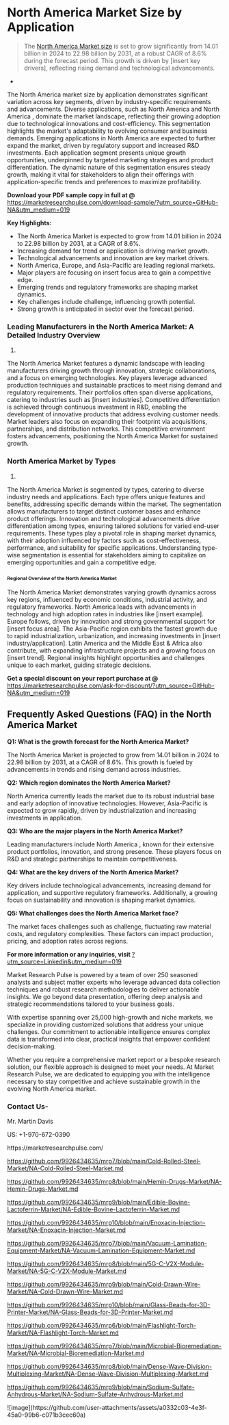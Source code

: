 <h1>North America  Market&nbsp;Size by Application</h1><blockquote><p>The <a href="https://marketresearchpulse.com/download-sample/?utm_source=GitHub-NA&amp;utm_medium=019">North America  Market size</a> is set to grow significantly from 14.01 billion in 2024 to 22.98 billion by 2031, at a robust CAGR of 8.6% during the forecast period. This growth is driven by [insert key drivers], reflecting rising demand and technological advancements.</p></blockquote><ul><li></li></ul><p>The North America  market size by application demonstrates significant variation across key segments, driven by industry-specific requirements and advancements. Diverse applications, such as North America  and North America , dominate the market landscape, reflecting their growing adoption due to technological innovations and cost-efficiency. This segmentation highlights the market's adaptability to evolving consumer and business demands. Emerging applications in North America  are expected to further expand the market, driven by regulatory support and increased R&D investments. Each application segment presents unique growth opportunities, underpinned by targeted marketing strategies and product differentiation. The dynamic nature of this segmentation ensures steady growth, making it vital for stakeholders to align their offerings with application-specific trends and preferences to maximize profitability.</p><p><strong>Download your PDF sample copy in full at @ </strong><a href="https://marketresearchpulse.com/download-sample/?utm_source=GitHub-NA&amp;utm_medium=019">https://marketresearchpulse.com/download-sample/?utm_source=GitHub-NA&amp;utm_medium=019</a></p><p><strong>Key Highlights: </strong></p><ul><li>The North America  Market is expected to grow from 14.01 billion in 2024 to 22.98 billion by 2031, at a CAGR of 8.6%.</li><li>Increasing demand for trend or application is driving market growth.</li><li>Technological advancements and innovation are key market drivers.</li><li>North America, Europe, and Asia-Pacific are leading regional markets.</li><li>Major players are focusing on insert focus area to gain a competitive edge.</li><li>Emerging trends and regulatory frameworks are shaping market dynamics.</li><li>Key challenges include challenge, influencing growth potential.</li><li>Strong growth is anticipated in sector over the forecast period.</li></ul><h3>Leading Manufacturers in the North America  Market: A Detailed Industry Overview</h3><ol><li></li></ol><div class="flex max-w-full flex-col flex-grow"><div class="min-h-8 text-message flex w-full flex-col items-end gap-2 whitespace-normal break-words [.text-message+&amp;]:mt-5" dir="auto" data-message-author-role="assistant" data-message-id="fd8432e4-4910-450d-b182-61b7bfb0a01f" data-message-model-slug="gpt-4o"><div class="flex w-full flex-col gap-1 empty:hidden first:pt-[3px]"><div class="markdown prose w-full break-words dark:prose-invert light"><p>The North America  Market features a dynamic landscape with leading manufacturers driving growth through innovation, strategic collaborations, and a focus on emerging technologies. Key players leverage advanced production techniques and sustainable practices to meet rising demand and regulatory requirements. Their portfolios often span diverse applications, catering to industries such as [insert industries]. Competitive differentiation is achieved through continuous investment in R&amp;D, enabling the development of innovative products that address evolving customer needs. Market leaders also focus on expanding their footprint via acquisitions, partnerships, and distribution networks. This competitive environment fosters advancements, positioning the North America  Market for sustained growth.</p></div></div></div></div><h3>North America  Market by Types</h3><ol><li></li></ol><div class="flex max-w-full flex-col flex-grow"><div class="min-h-8 text-message flex w-full flex-col items-end gap-2 whitespace-normal break-words [.text-message+&amp;]:mt-5" dir="auto" data-message-author-role="assistant" data-message-id="084470be-0bb7-4664-bddf-5156b4f41249" data-message-model-slug="gpt-4o-mini"><div class="flex w-full flex-col gap-1 empty:hidden first:pt-[3px]"><div class="markdown prose w-full break-words dark:prose-invert light"><p>The North America  Market is segmented by types, catering to diverse industry needs and applications. Each type offers unique features and benefits, addressing specific demands within the market. The segmentation allows manufacturers to target distinct customer bases and enhance product offerings. Innovation and technological advancements drive differentiation among types, ensuring tailored solutions for varied end-user requirements. These types play a pivotal role in shaping market dynamics, with their adoption influenced by factors such as cost-effectiveness, performance, and suitability for specific applications. Understanding type-wise segmentation is essential for stakeholders aiming to capitalize on emerging opportunities and gain a competitive edge.</p></div></div></div></div><h3><span style="font-size: 11px;">Regional Overview of the North America  Market</span></h3><div class="flex max-w-full flex-col flex-grow"><div class="min-h-8 text-message flex w-full flex-col items-end gap-2 whitespace-normal break-words [.text-message+&amp;]:mt-5" dir="auto" data-message-author-role="assistant" data-message-id="e9038762-ce64-4e30-91c9-9bd413514231" data-message-model-slug="gpt-4o-mini"><div class="flex w-full flex-col gap-1 empty:hidden first:pt-[3px]"><div class="markdown prose w-full break-words dark:prose-invert light"><p>The North America  Market demonstrates varying growth dynamics across key regions, influenced by economic conditions, industrial activity, and regulatory frameworks. North America leads with advancements in technology and high adoption rates in industries like [insert example]. Europe follows, driven by innovation and strong governmental support for [insert focus area]. The Asia-Pacific region exhibits the fastest growth due to rapid industrialization, urbanization, and increasing investments in [insert industry/application]. Latin America and the Middle East &amp; Africa also contribute, with expanding infrastructure projects and a growing focus on [insert trend]. Regional insights highlight opportunities and challenges unique to each market, guiding strategic decisions.</p></div></div></div></div><p><strong>Get a special discount on your report purchase at @ </strong><a href="https://marketresearchpulse.com/ask-for-discount/?utm_source=GitHub-NA&amp;utm_medium=019">https://marketresearchpulse.com/ask-for-discount/?utm_source=GitHub-NA&amp;utm_medium=019</a></p><h2>Frequently Asked Questions (FAQ) in the North America  Market</h2><p><strong>Q1: What is the growth forecast for the North America  Market?</strong></p><p>The North America  Market is projected to grow from 14.01 billion in 2024 to 22.98 billion by 2031, at a CAGR of 8.6%. This growth is fueled by advancements in trends and rising demand across industries.</p><p><strong>Q2: Which region dominates the North America  Market?</strong></p><p>North America currently leads the market due to its robust industrial base and early adoption of innovative technologies. However, Asia-Pacific is expected to grow rapidly, driven by industrialization and increasing investments in application.</p><p><strong>Q3: Who are the major players in the North America  Market?</strong></p><p>Leading manufacturers include North America , known for their extensive product portfolios, innovation, and strong presence. These players focus on R&amp;D and strategic partnerships to maintain competitiveness.</p><p><strong>Q4: What are the key drivers of the North America  Market?</strong></p><p>Key drivers include technological advancements, increasing demand for application, and supportive regulatory frameworks. Additionally, a growing focus on sustainability and innovation is shaping market dynamics.</p><p><strong>Q5: What challenges does the North America  Market face?</strong></p><p>The market faces challenges such as challenge, fluctuating raw material costs, and regulatory complexities. These factors can impact production, pricing, and adoption rates across regions.</p><p><strong>For more information or any inquiries, visit&nbsp;</strong><a href="?utm_source=Linkedin&utm_medium=019">?utm_source=Linkedin&utm_medium=019</a></p><p>Market Research Pulse is powered by a team of over 250 seasoned analysts and subject matter experts who leverage advanced data collection techniques and robust research methodologies to deliver actionable insights. We go beyond data presentation, offering deep analysis and strategic recommendations tailored to your business goals.</p><p>With expertise spanning over 25,000 high-growth and niche markets, we specialize in providing customized solutions that address your unique challenges. Our commitment to actionable intelligence ensures complex data is transformed into clear, practical insights that empower confident decision-making.</p><p>Whether you require a comprehensive market report or a bespoke research solution, our flexible approach is designed to meet your needs. At Market Research Pulse, we are dedicated to equipping you with the intelligence necessary to stay competitive and achieve sustainable growth in the evolving North America  market.</p><h3><strong>Contact Us-</strong></h3><p>Mr. Martin Davis</p><p>US: +1-970-672-0390</p><p>https://marketresearchpulse.com/</p><p><a href="https://github.com/9926434635/mrp7/blob/main/Cold-Rolled-Steel-Market/NA-Cold-Rolled-Steel-Market.md">https://github.com/9926434635/mrp7/blob/main/Cold-Rolled-Steel-Market/NA-Cold-Rolled-Steel-Market.md</a></p><p><a href="https://github.com/9926434635/mrp8/blob/main/Hemin-Drugs-Market/NA-Hemin-Drugs-Market.md">https://github.com/9926434635/mrp8/blob/main/Hemin-Drugs-Market/NA-Hemin-Drugs-Market.md</a></p><p><a href="https://github.com/9926434635/mrp9/blob/main/Edible-Bovine-Lactoferrin-Market/NA-Edible-Bovine-Lactoferrin-Market.md">https://github.com/9926434635/mrp9/blob/main/Edible-Bovine-Lactoferrin-Market/NA-Edible-Bovine-Lactoferrin-Market.md</a></p><p><a href="https://github.com/9926434635/mrp10/blob/main/Enoxacin-Injection-Market/NA-Enoxacin-Injection-Market.md">https://github.com/9926434635/mrp10/blob/main/Enoxacin-Injection-Market/NA-Enoxacin-Injection-Market.md</a></p><p><a href="https://github.com/9926434635/mrp7/blob/main/Vacuum-Lamination-Equipment-Market/NA-Vacuum-Lamination-Equipment-Market.md">https://github.com/9926434635/mrp7/blob/main/Vacuum-Lamination-Equipment-Market/NA-Vacuum-Lamination-Equipment-Market.md</a></p><p><a href="https://github.com/9926434635/mrp8/blob/main/5G-C-V2X-Module-Market/NA-5G-C-V2X-Module-Market.md">https://github.com/9926434635/mrp8/blob/main/5G-C-V2X-Module-Market/NA-5G-C-V2X-Module-Market.md</a></p><p><a href="https://github.com/9926434635/mrp9/blob/main/Cold-Drawn-Wire-Market/NA-Cold-Drawn-Wire-Market.md">https://github.com/9926434635/mrp9/blob/main/Cold-Drawn-Wire-Market/NA-Cold-Drawn-Wire-Market.md</a></p><p><a href="https://github.com/9926434635/mrp10/blob/main/Glass-Beads-for-3D-Printer-Market/NA-Glass-Beads-for-3D-Printer-Market.md">https://github.com/9926434635/mrp10/blob/main/Glass-Beads-for-3D-Printer-Market/NA-Glass-Beads-for-3D-Printer-Market.md</a></p><p><a href="https://github.com/9926434635/mrp6/blob/main/Flashlight-Torch-Market/NA-Flashlight-Torch-Market.md">https://github.com/9926434635/mrp6/blob/main/Flashlight-Torch-Market/NA-Flashlight-Torch-Market.md</a></p><p><a href="https://github.com/9926434635/mrp7/blob/main/Microbial-Bioremediation-Market/NA-Microbial-Bioremediation-Market.md">https://github.com/9926434635/mrp7/blob/main/Microbial-Bioremediation-Market/NA-Microbial-Bioremediation-Market.md</a></p><p><a href="https://github.com/9926434635/mrp8/blob/main/Dense-Wave-Division-Multiplexing-Market/NA-Dense-Wave-Division-Multiplexing-Market.md">https://github.com/9926434635/mrp8/blob/main/Dense-Wave-Division-Multiplexing-Market/NA-Dense-Wave-Division-Multiplexing-Market.md</a></p><p><a href="https://github.com/9926434635/mrp9/blob/main/Sodium-Sulfate-Anhydrous-Market/NA-Sodium-Sulfate-Anhydrous-Market.md">https://github.com/9926434635/mrp9/blob/main/Sodium-Sulfate-Anhydrous-Market/NA-Sodium-Sulfate-Anhydrous-Market.md</a></p>
![image](https://github.com/user-attachments/assets/a0332c03-4e3f-45a0-99b6-c071b3cec60a)
